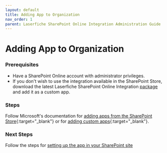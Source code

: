 ```yaml
---
layout: default
title: Adding App to Organization
nav_order: 1
parent: Laserfiche SharePoint Online Integration Administration Guide
---
```

<!--Copyright (c) Laserfiche.
Licensed under the MIT License. See LICENSE in the project root for license information.-->

# Adding App to Organization


### Prerequisites

- Have a SharePoint Online account with administrator privileges.
- If you don't wish to use the integration available in the SharePoint Store, download the latest Laserfiche SharePoint Online Integration [package](../assets/LaserficheSharePointOnlineIntegration.sppkg) and add it as a custom app.

### Steps

Follow Microsoft's documentation for [adding apps from the SharePoint Store](https://learn.microsoft.com/en-us/sharepoint/use-app-catalog#add-apps-from-the-sharepoint-store){:target="_blank"} or for [adding custom apps](https://learn.microsoft.com/en-us/sharepoint/use-app-catalog#add-custom-apps){:target="_blank"}.

### Next Steps

Follow the steps for [setting up the app in your SharePoint site](./adding-app-to-sp-site)
